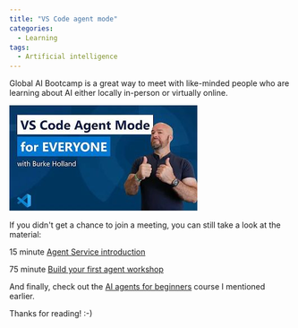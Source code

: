 ```yaml
---
title: "VS Code agent mode"
categories:
  - Learning
tags:
  - Artificial intelligence
---
```


Global AI Bootcamp is a great way to meet with like-minded people who are learning about AI either locally in-person or virtually online. 

![img](../assets/images/2025-04-18-vs-code-agent-mode.jpg)

If you didn't get a chance to join a meeting, you can still take a look at the material:

15 minute [Agent Service introduction](https://github.com/microsoft/aitour-ai-agents-theater-session)

75 minute [Build your first agent workshop](https://github.com/microsoft/build-your-first-agent-with-azure-ai-agent-service-workshop)

And finally, check out the [AI agents for beginners](../ai-agents-for-beginners) course I mentioned earlier.

Thanks for reading! :-)
